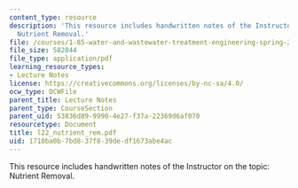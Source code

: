 ```yaml
---
content_type: resource
description: 'This resource includes handwritten notes of the Instructor on the topic:
  Nutrient Removal.'
file: /courses/1-85-water-and-wastewater-treatment-engineering-spring-2006/1710ba0b7bd837f839dedf1673abe4ac_l22_nutrient_rem.pdf
file_size: 582044
file_type: application/pdf
learning_resource_types:
- Lecture Notes
license: https://creativecommons.org/licenses/by-nc-sa/4.0/
ocw_type: OCWFile
parent_title: Lecture Notes
parent_type: CourseSection
parent_uid: 53836d89-9990-4e27-f37a-22369d6af070
resourcetype: Document
title: l22_nutrient_rem.pdf
uid: 1710ba0b-7bd8-37f8-39de-df1673abe4ac
---
```

This resource includes handwritten notes of the Instructor on the topic: Nutrient Removal.